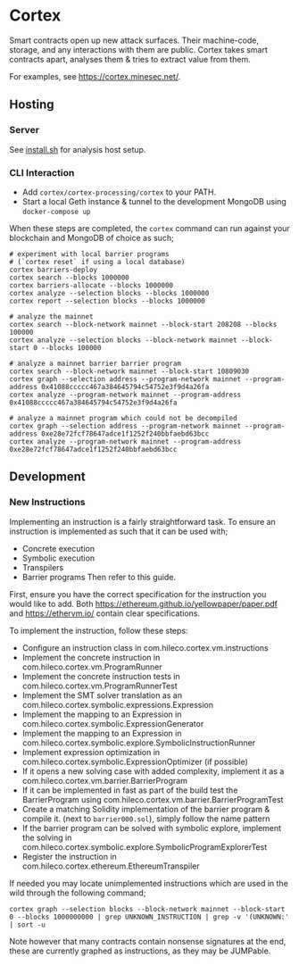 # Cortex

Smart contracts open up new attack surfaces. Their machine-code, storage, and any interactions with them are public. Cortex takes smart contracts apart, analyses them & tries to extract value from them.

For examples, see https://cortex.minesec.net/.

## Hosting

### Server

See [install.sh](install.sh) for analysis host setup.

### CLI Interaction

- Add `cortex/cortex-processing/cortex` to your PATH.
- Start a local Geth instance & tunnel to the development MongoDB using `docker-compose up`

When these steps are completed, the `cortex` command can run against your blockchain and MongoDB of choice as such;

    # experiment with local barrier programs
    # (`cortex reset` if using a local database)
    cortex barriers-deploy
    cortex search --blocks 1000000
    cortex barriers-allocate --blocks 1000000
    cortex analyze --selection blocks --blocks 1000000
    cortex report --selection blocks --blocks 1000000

    # analyze the mainnet
    cortex search --block-network mainnet --block-start 208208 --blocks 100000
    cortex analyze --selection blocks --block-network mainnet --block-start 0 --blocks 100000
    
    # analyze a mainnet barrier barrier program
    cortex search --block-network mainnet --block-start 10809030
    cortex graph --selection address --program-network mainnet --program-address 0x41088ccccc467a384645794c54752e3f9d4a26fa
    cortex analyze --program-network mainnet --program-address 0x41088ccccc467a384645794c54752e3f9d4a26fa

    # analyze a mainnet program which could not be decompiled
    cortex graph --selection address --program-network mainnet --program-address 0xe28e72fcf78647adce1f1252f240bbfaebd63bcc
    cortex analyze --program-network mainnet --program-address 0xe28e72fcf78647adce1f1252f240bbfaebd63bcc

## Development

### New Instructions

Implementing an instruction is a fairly straightforward task.
To ensure an instruction is implemented as such that it can be used with;
- Concrete execution
- Symbolic execution
- Transpilers
- Barrier programs
Then refer to this guide.

First, ensure you have the correct specification for the instruction you would like to add.
Both https://ethereum.github.io/yellowpaper/paper.pdf and https://ethervm.io/ contain clear specifications.

To implement the instruction, follow these steps:
- Configure an instruction class in com.hileco.cortex.vm.instructions
- Implement the concrete instruction in com.hileco.cortex.vm.ProgramRunner
- Implement the concrete instruction tests in com.hileco.cortex.vm.ProgramRunnerTest
- Implement the SMT solver translation as an com.hileco.cortex.symbolic.expressions.Expression
- Implement the mapping to an Expression in com.hileco.cortex.symbolic.ExpressionGenerator
- Implement the mapping to an Expression in com.hileco.cortex.symbolic.explore.SymbolicInstructionRunner
- Implement expression optimization in com.hileco.cortex.symbolic.ExpressionOptimizer (if possible)
- If it opens a new solving case with added complexity, implement it as a com.hileco.cortex.vm.barrier.BarrierProgram
- If it can be implemented in fast as part of the build test the BarrierProgram using com.hileco.cortex.vm.barrier.BarrierProgramTest
- Create a matching Solidity implementation of the barrier program & compile it. (next to `barrier000.sol`), simply follow the name pattern
- If the barrier program can be solved with symbolic explore, implement the solving in com.hileco.cortex.symbolic.explore.SymbolicProgramExplorerTest
- Register the instruction in com.hileco.cortex.ethereum.EthereumTranspiler

If needed you may locate unimplemented instructions which are used in the wild through the following command;

    cortex graph --selection blocks --block-network mainnet --block-start 0 --blocks 1000000000 | grep UNKNOWN_INSTRUCTION | grep -v '(UNKNOWN:' | sort -u

Note however that many contracts contain nonsense signatures at the end, these are currently graphed as instructions, as they may be JUMPable.
